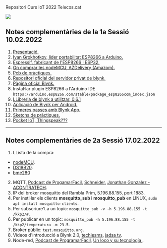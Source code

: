 Repositori Curs IoT 2022 Telecos.cat

![](https://eetac.upc.edu/ca/noticies/masteam-matt-talk-carles-sabater-telecos-cat-helping-you-to-grow-in-your-professional-career/@@images/6fd521cc-8f7d-4ffe-98b0-ebe5a1206d85.png)

## Notes complementàries de la 1a Sessió 10.02.2022

1. [Presentació.](http://167.86.87.117/deTot/presentacioIoT2022-telecos-1.pdf)
2. [Ivan Grokhotkov, lider portabilitat ESP8266 a Arduino.](https://github.com/igrr)
3. [Espressif, fabricant de l'ESP8266 i ESP32.](https://www.espressif.com/en)
4. [On comprar les nodeMCU, AZDelivery (Amazom).](https://www.amazon.es/AZDelivery-NodeMCU-ESP8266-ESP-12E-Desarrollo/dp/B06Y1LZLLY?ref_=ast_sto_dp&th=1)
5. [Pcb de pràctiques.](https://oshwlab.com/jnogues/nodemcupcb-2019)
6. [Repositori oficial del servidor privat de blynk.](https://github.com/blynkkk/blynk-server)
7. [Pàgina oficial Blynk.](https://blynk.io/en/developers)
8. Instal·lar plugin ESP8266 a l'Arduino IDE `https://arduino.esp8266.com/stable/package_esp8266com_index.json `
9. [LLibreria de blynk a utilitzar, 0.6.1](https://github.com/blynkkk/blynk-library/releases/tag/v0.6.1)
10. [Aplicació de Blynk per Android.](https://github.com/jnogues/CursIoT-2022-Telecos.cat/tree/main/app)
11. [Primeres passes amb Blynk App.](https://github.com/jnogues/CursIoT-2022-Telecos.cat/tree/main/videos)
12. [Sketchs de pràctiques.](https://github.com/jnogues/CursIoT-2022-Telecos.cat/tree/main/code)
13. [Pocket IoT, Thingspeak???](https://play.google.com/store/apps/details?id=com.buzsikdev.pocketiot&hl=ca&gl=US)

---

## Notes complementàries de 2a Sessió 17.02.2022

1. LLista de la compra: 
 * [nodeMCU](https://www.amazon.es/AZDelivery-NodeMCU-ESP8266-ESP-12E-Desarrollo/dp/B06Y1LZLLY?ref_=ast_sto_dp&th=1&psc=1).
 * [DS18B20](https://www.amazon.es/AZDelivery-conexi%C3%B3n-circuito-arranque-temperatura/dp/B07WGH7HTF/ref=sr_1_2_sspa?__mk_es_ES=%C3%85M%C3%85%C5%BD%C3%95%C3%91&crid=34BJTU67SAN66&keywords=azdelivery+ds18b20&qid=1645175050&sprefix=azdelivery+ds18b20%2Caps%2C71&sr=8-2-spons&psc=1&smid=A1X7QLRQH87QA3&spLa=ZW5jcnlwdGVkUXVhbGlmaWVyPUE2TkNDR0xKV09CWTQmZW5jcnlwdGVkSWQ9QTAyODEwNDExRUhUQ0FER1NPUTdaJmVuY3J5cHRlZEFkSWQ9QTA3MTU5ODExMTZZNUdRVFM5SE1LJndpZGdldE5hbWU9c3BfYXRmJmFjdGlvbj1jbGlja1JlZGlyZWN0JmRvTm90TG9nQ2xpY2s9dHJ1ZQ==).
 * [bme280](https://www.amazon.es/AZDelivery-el%C3%A9ctrico-Temperatura-Impresi%C3%B3n-Raspberry/dp/B07D8T4HP6/ref=sr_1_1?__mk_es_ES=%C3%85M%C3%85%C5%BD%C3%95%C3%91&crid=30THXSRAFJ2K0&dd=7-wYWwZWa4vjNgfJ26iXbQ%2C%2C&keywords=bme280&qid=1645175125&refinements=p_90%3A6820340031&rnid=6820335031&sprefix=bme280%2Caps%2C69&sr=8-1)
2. MQTT, [Podcast de ProgamarFacil](https://programarfacil.com/esp8266/mqtt-esp8266-raspberry-pi/), [Schneider](https://youtu.be/3huVaqwZFHg), [Jonathan Gonzalez - ACONTRATECH](https://youtu.be/JMaA8Oi8Bzs).
3. IP del broker mosquitto del Rambla Prim, 5.196.88.155, port 1883.
4. Per instl·lar els clients **mosquitto_sub i mosquitto_pub** en LINUX, `sudo apt install mosquitto-clients`.
5. Per subscriure't a un topic: `mosquitto_sub -v -h 5.196.88.155 -t /kkp2/#`.
6. Per publicar en un topic: `mosquitto_pub -h 5.196.88.155 -t /kkp2/temperatura -m 23.5`.
7. Broker públic: `test.mosquitto.org`.
8. Vídeos d'introducció a Blynk 2.0, [techiesms](https://youtu.be/IKbbvEzZ7wg), [
jadsa tv](https://youtu.be/HRGQQATYJCQ).
9. Node-red, [Podcast de ProgramarFacil](https://youtu.be/ZgG-rKLP_XI), [Un loco y su tecnología
](https://youtu.be/tiG6DmSvia4).





